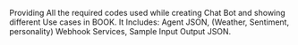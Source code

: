 Providing All the required codes used while creating Chat Bot and showing different Use cases in BOOK. It Includes: 
Agent JSON, (Weather, Sentiment, personality) Webhook Services, Sample Input Output JSON.
